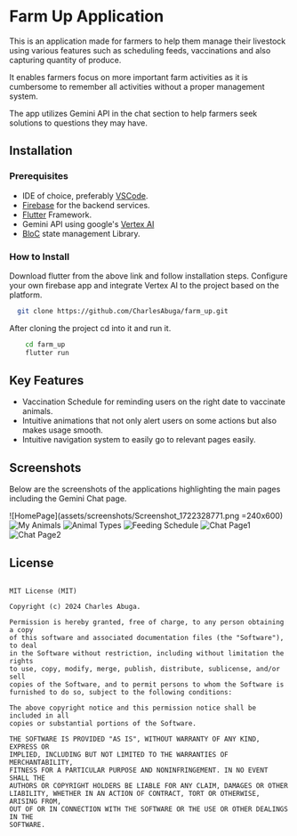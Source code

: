 
# Farm Up Application

This is an application made for farmers to help them manage their livestock using various features such as scheduling feeds, vaccinations and also capturing quantity of produce. 

It enables farmers focus on more important farm activities as it is cumbersome to remember all activities without a proper management system.

The app utilizes Gemini API in the chat section to help farmers seek solutions to questions they may have.


## Installation

### Prerequisites

- IDE of choice, preferably [VSCode](https://code.visualstudio.com/download).
- [Firebase](https://firebase.google.com/) for the backend services.
- [Flutter](https://docs.flutter.dev/get-started/install) Framework.
- Gemini API using google's [Vertex AI](https://firebase.google.com/docs/vertex-ai/get-started)
- [BloC](https://bloclibrary.dev/getting-started/) state management Library.


### How to Install
Download flutter from the above link and follow installation steps. Configure your own firebase app and integrate Vertex AI to the project based on the platform.


```bash
  git clone https://github.com/CharlesAbuga/farm_up.git
```
After cloning the project cd into it and run it.
```bash
    cd farm_up
    flutter run

```
    
## Key Features
- Vaccination Schedule for reminding users on the right date to vaccinate animals.
- Intuitive animations that not only alert users on some actions but also makes usage smooth.
- Intuitive navigation system to easily go to relevant pages easily.

## Screenshots
Below are the screenshots of the applications highlighting the main pages including the Gemini Chat page.

![HomePage](assets/screenshots/Screenshot_1722328771.png =240x600)
![My Animals](assets/screenshots/Screenshot_1722328781.png)
![Animal Types](assets/screenshots/Screenshot_1722328803.png)
![Feeding Schedule](assets/screenshots/Screenshot_1722379805.png)
![Chat Page1](assets/screenshots/Screenshot_1722380172.png)
![Chat Page2](assets/screenshots/Screenshot_1722380178.png)

## License

```

MIT License (MIT)

Copyright (c) 2024 Charles Abuga.

Permission is hereby granted, free of charge, to any person obtaining a copy
of this software and associated documentation files (the "Software"), to deal
in the Software without restriction, including without limitation the rights
to use, copy, modify, merge, publish, distribute, sublicense, and/or sell
copies of the Software, and to permit persons to whom the Software is
furnished to do so, subject to the following conditions:

The above copyright notice and this permission notice shall be included in all
copies or substantial portions of the Software.

THE SOFTWARE IS PROVIDED "AS IS", WITHOUT WARRANTY OF ANY KIND, EXPRESS OR
IMPLIED, INCLUDING BUT NOT LIMITED TO THE WARRANTIES OF MERCHANTABILITY,
FITNESS FOR A PARTICULAR PURPOSE AND NONINFRINGEMENT. IN NO EVENT SHALL THE
AUTHORS OR COPYRIGHT HOLDERS BE LIABLE FOR ANY CLAIM, DAMAGES OR OTHER
LIABILITY, WHETHER IN AN ACTION OF CONTRACT, TORT OR OTHERWISE, ARISING FROM,
OUT OF OR IN CONNECTION WITH THE SOFTWARE OR THE USE OR OTHER DEALINGS IN THE
SOFTWARE.
```

